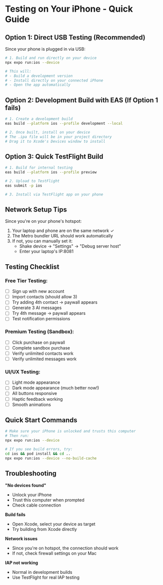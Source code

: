 # Testing on Your iPhone - Quick Guide

## Option 1: Direct USB Testing (Recommended)
Since your phone is plugged in via USB:

```bash
# 1. Build and run directly on your device
npx expo run:ios --device

# This will:
# - Build a development version
# - Install directly on your connected iPhone
# - Open the app automatically
```

## Option 2: Development Build with EAS (If Option 1 fails)

```bash
# 1. Create a development build
eas build --platform ios --profile development --local

# 2. Once built, install on your device
# The .ipa file will be in your project directory
# Drag it to Xcode's Devices window to install
```

## Option 3: Quick TestFlight Build

```bash
# 1. Build for internal testing
eas build --platform ios --profile preview

# 2. Upload to TestFlight
eas submit -p ios

# 3. Install via TestFlight app on your phone
```

## Network Setup Tips

Since you're on your phone's hotspot:
1. Your laptop and phone are on the same network ✓
2. The Metro bundler URL should work automatically
3. If not, you can manually set it:
   - Shake device → "Settings" → "Debug server host"
   - Enter your laptop's IP:8081

## Testing Checklist

### Free Tier Testing:
- [ ] Sign up with new account
- [ ] Import contacts (should allow 3)
- [ ] Try adding 4th contact → paywall appears
- [ ] Generate 3 AI messages
- [ ] Try 4th message → paywall appears
- [ ] Test notification permissions

### Premium Testing (Sandbox):
- [ ] Click purchase on paywall
- [ ] Complete sandbox purchase
- [ ] Verify unlimited contacts work
- [ ] Verify unlimited messages work

### UI/UX Testing:
- [ ] Light mode appearance
- [ ] Dark mode appearance (much better now!)
- [ ] All buttons responsive
- [ ] Haptic feedback working
- [ ] Smooth animations

## Quick Start Commands

```bash
# Make sure your iPhone is unlocked and trusts this computer
# Then run:
npx expo run:ios --device

# If you see build errors, try:
cd ios && pod install && cd ..
npx expo run:ios --device --no-build-cache
```

## Troubleshooting

**"No devices found"**
- Unlock your iPhone
- Trust this computer when prompted
- Check cable connection

**Build fails**
- Open Xcode, select your device as target
- Try building from Xcode directly

**Network issues**
- Since you're on hotspot, the connection should work
- If not, check firewall settings on your Mac

**IAP not working**
- Normal in development builds
- Use TestFlight for real IAP testing